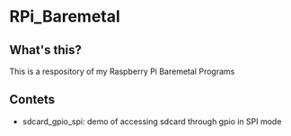 # RPi_Baremetal

## What's this?
This is a respository of my Raspberry Pi Baremetal Programs

## Contets
- sdcard_gpio_spi: demo of accessing sdcard through gpio in SPI mode


